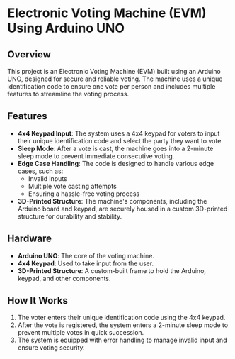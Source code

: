 # Electronic Voting Machine (EVM) Using Arduino UNO

## Overview
This project is an Electronic Voting Machine (EVM) built using an Arduino UNO, designed for secure and reliable voting. The machine uses a unique identification code to ensure one vote per person and includes multiple features to streamline the voting process.

## Features
- **4x4 Keypad Input**: The system uses a 4x4 keypad for voters to input their unique identification code and select the party they want to vote.
- **Sleep Mode**: After a vote is cast, the machine goes into a 2-minute sleep mode to prevent immediate consecutive voting.
- **Edge Case Handling**: The code is designed to handle various edge cases, such as:
  - Invalid inputs
  - Multiple vote casting attempts
  - Ensuring a hassle-free voting process
- **3D-Printed Structure**: The machine's components, including the Arduino board and keypad, are securely housed in a custom 3D-printed structure for durability and stability.

## Hardware
- **Arduino UNO**: The core of the voting machine.
- **4x4 Keypad**: Used to take input from the user.
- **3D-Printed Structure**: A custom-built frame to hold the Arduino, keypad, and other components.

## How It Works
1. The voter enters their unique identification code using the 4x4 keypad.
2. After the vote is registered, the system enters a 2-minute sleep mode to prevent multiple votes in quick succession.
3. The system is equipped with error handling to manage invalid input and ensure voting security.
